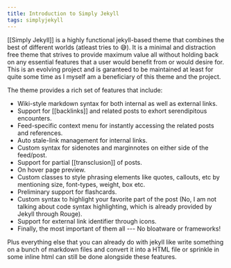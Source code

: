```yaml
---
title: Introduction to Simply Jekyll
tags: simplyjekyll
---
```


[[Simply Jekyll]] is a highly functional jekyll-based theme that combines the best of different worlds (atleast tries to 😅). It is a minimal and distraction free theme that strives to provide maximum value all without holding back on any essential features that a user would benefit from or would desire for. This is an evolving project and is garanteed to be maintained at least for quite some time as I myself am a beneficiary of this theme and the project.

The theme provides a rich set of features that include:
- Wiki-style markdown syntax for both internal as well as external links.
- Support for [[backlinks]] and related posts to exhort serendipitous encounters.
- Feed-specific context menu for instantly accessing the related posts and references.
- Auto stale-link management for internal links.
- Custom syntax for sidenotes and marginnotes on either side of the feed/post.
- Support for partial [[transclusion]] of posts.
- On hover page preview.
- Custom classes to style phrasing elements like quotes, callouts, etc by mentioning size, font-types, weight, box etc.
- Preliminary support for flashcards.
- Custom syntax to highlight your favorite part of the post (No, I am not talking about code syntax highlighting, which is already provided by Jekyll through Rouge).
- Support for external link identifier through icons.
- Finally, the most important of them all --- No bloatware or frameworks!

Plus everything else that you can already do with jekyll like write something on a bunch of markdown files and convert it into a HTML file or sprinkle in some inline html can still be done alongside these features.


